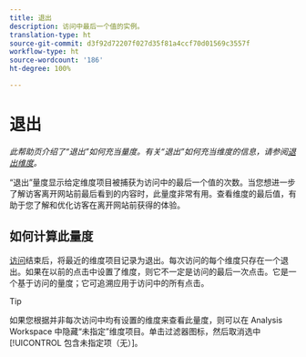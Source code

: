```yaml
---
title: 退出
description: 访问中最后一个值的实例。
translation-type: ht
source-git-commit: d3f92d72207f027d35f81a4ccf70d01569c3557f
workflow-type: ht
source-wordcount: '186'
ht-degree: 100%

---
```



# 退出

*此帮助页介绍了“退出”如何充当量度。有关“退出”如何充当维度的信息，请参阅[退出维度](../dimensions/exit-dimensions.md)。*

“退出”量度显示给定维度项目被捕获为访问中的最后一个值的次数。当您想进一步了解访客离开网站前最后看到的内容时，此量度非常有用。查看维度的最后值，有助于您了解和优化访客在离开网站前获得的体验。

## 如何计算此量度

[访问](visits.md)结束后，将最近的维度项目记录为退出。每次访问的每个维度只存在一个退出。如果在以前的点击中设置了维度，则它不一定是访问的最后一次点击。它是一个基于访问的量度；它可追溯应用于访问中的所有点击。

>[!TIP]
>
>如果您根据并非每次访问中均有设置的维度来查看此量度，则可以在 Analysis Workspace 中隐藏“未指定”维度项目。单击过滤器图标，然后取消选中[!UICONTROL 包含未指定项（无）]。
